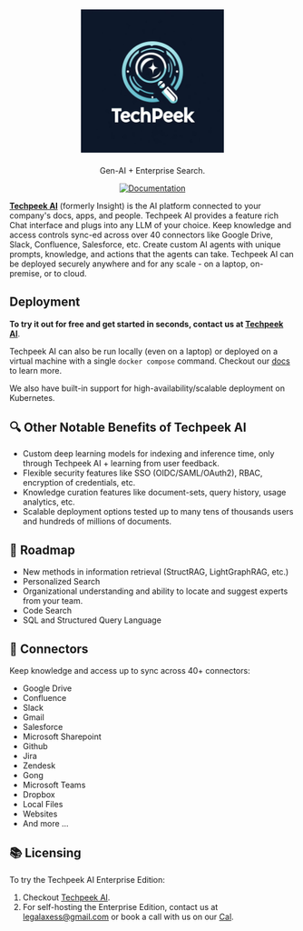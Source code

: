 <a name="readme-top"></a>

<h2 align="center">
<a href="https://techpeek.in/"> <img width="50%" src="https://github.com/xIBBAx/Latest-GenAI-Enterprise/blob/main/web/public/Techpeek.png" /></a>
</h2>

<p align="center">
<p align="center">Gen-AI + Enterprise Search.</p>

<p align="center">
<a href="https://github.com/xIBBAx/Techpeek-AI-Documentations" target="_blank">
    <img src="https://img.shields.io/badge/docs-view-blue" alt="Documentation">
</a>
</p>

<strong>[Techpeek AI](https://techpeek.in/)</strong> (formerly Insight) is the AI platform connected to your company's docs, apps, and people.
Techpeek AI provides a feature rich Chat interface and plugs into any LLM of your choice.
Keep knowledge and access controls sync-ed across over 40 connectors like Google Drive, Slack, Confluence, Salesforce, etc.
Create custom AI agents with unique prompts, knowledge, and actions that the agents can take.
Techpeek AI can be deployed securely anywhere and for any scale - on a laptop, on-premise, or to cloud.

## Deployment

**To try it out for free and get started in seconds, contact us at [Techpeek AI](legalaxess@gmail.com)**.

Techpeek AI can also be run locally (even on a laptop) or deployed on a virtual machine with a single
`docker compose` command. Checkout our [docs](https://github.com/xIBBAx/Techpeek-AI-Documentations) to learn more.

We also have built-in support for high-availability/scalable deployment on Kubernetes.

## 🔍 Other Notable Benefits of Techpeek AI

- Custom deep learning models for indexing and inference time, only through Techpeek AI + learning from user feedback.
- Flexible security features like SSO (OIDC/SAML/OAuth2), RBAC, encryption of credentials, etc.
- Knowledge curation features like document-sets, query history, usage analytics, etc.
- Scalable deployment options tested up to many tens of thousands users and hundreds of millions of documents.

## 🚧 Roadmap

- New methods in information retrieval (StructRAG, LightGraphRAG, etc.)
- Personalized Search
- Organizational understanding and ability to locate and suggest experts from your team.
- Code Search
- SQL and Structured Query Language

## 🔌 Connectors

Keep knowledge and access up to sync across 40+ connectors:

- Google Drive
- Confluence
- Slack
- Gmail
- Salesforce
- Microsoft Sharepoint
- Github
- Jira
- Zendesk
- Gong
- Microsoft Teams
- Dropbox
- Local Files
- Websites
- And more ...

## 📚 Licensing

To try the Techpeek AI Enterprise Edition:

1. Checkout [Techpeek AI](https://enterprise.techpeek.in/).
2. For self-hosting the Enterprise Edition, contact us at [legalaxess@gmail.com](mailto:legalaxess@gmail.com) or book a call with us on our [Cal](investment@techpeek.in).

